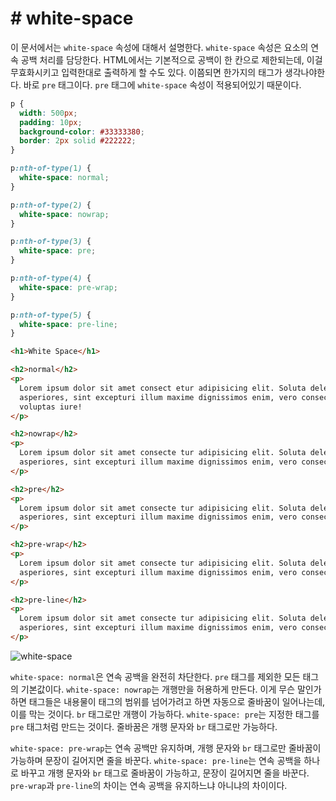 # # white-space
이 문서에서는 `white-space` 속성에 대해서 설명한다. `white-space` 속성은 요소의 연속 공백 처리를 담당한다. HTML에서는 기본적으로 공백이 한 칸으로 제한되는데, 이걸 무효화시키고 입력한대로 출력하게 할 수도 있다. 이쯤되면 한가지의 태그가 생각나야한다. 바로 `pre` 태그이다. `pre` 태그에 `white-space` 속성이 적용되어있기 때문이다.

```css
p {
  width: 500px;
  padding: 10px;
  background-color: #33333380;
  border: 2px solid #222222;
}

p:nth-of-type(1) {
  white-space: normal;
}

p:nth-of-type(2) {
  white-space: nowrap;
}

p:nth-of-type(3) {
  white-space: pre;
}

p:nth-of-type(4) {
  white-space: pre-wrap;
}

p:nth-of-type(5) {
  white-space: pre-line;
}
```

```html
<h1>White Space</h1>

<h2>normal</h2>
<p>
  Lorem ipsum dolor sit amet consect etur adipisicing elit. Soluta deleniti minus iusto provident distinctio
  asperiores, sint excepturi illum maxime dignissimos enim, vero consectetur mollitia expedita corporis ipsa suscipit,
  voluptas iure!
</p>

<h2>nowrap</h2>
<p>
  Lorem ipsum dolor sit amet consecte tur adipisicing elit. Soluta deleniti minus iusto provident distinctio
  asperiores, sint excepturi illum maxime dignissimos enim, vero consectetur mollitia expedita corporis ipsa suscipit, voluptas iure!
</p>

<h2>pre</h2>
<p>
  Lorem ipsum dolor sit amet consecte tur adipisicing elit. Soluta deleniti minus iusto provident distinctio
  asperiores, sint excepturi illum maxime dignissimos enim, vero consectetur mollitia expedita corporis ipsa suscipit, voluptas iure!
</p>

<h2>pre-wrap</h2>
<p>
  Lorem ipsum dolor sit amet consecte tur adipisicing elit. Soluta deleniti minus iusto provident distinctio
  asperiores, sint excepturi illum maxime dignissimos enim, vero consectetur mollitia expedita corporis ipsa suscipit, voluptas iure!
</p>

<h2>pre-line</h2>
<p>
  Lorem ipsum dolor sit amet consecte tur adipisicing elit. Soluta deleniti minus iusto provident distinctio
  asperiores, sint excepturi illum maxime dignissimos enim, vero consectetur mollitia expedita corporis ipsa suscipit, voluptas iure!
</p>
```

![white-space](https://drive.google.com/uc?export=view&id=1zWUc8ZxRVqOZMZBfzcK0EolgRgFS3tE6)

`white-space: normal`은 연속 공백을 완전히 차단한다. `pre` 태그를 제외한 모든 태그의 기본값이다. `white-space: nowrap`는 개행만을 허용하게 만든다. 이게 무슨 말인가 하면 태그들은 내용물이 태그의 범위를 넘어가려고 하면 자동으로 줄바꿈이 일어나는데, 이를 막는 것이다. `br` 태그로만 개행이 가능하다. `white-space: pre`는 지정한 태그를 `pre` 태그처럼 만드는 것이다. 줄바꿈은 개행 문자와 `br` 태그로만 가능하다.

`white-space: pre-wrap`는 연속 공백만 유지하며, 개행 문자와 `br` 태그로만 줄바꿈이 가능하며 문장이 길어지면 줄을 바꾼다. `white-space: pre-line`는 연속 공백을 하나로 바꾸고 개행 문자와 `br` 태그로 줄바꿈이 가능하고, 문장이 길어지면 줄을 바꾼다. `pre-wrap`과 `pre-line`의 차이는 연속 공백을 유지하느냐 아니냐의 차이이다.